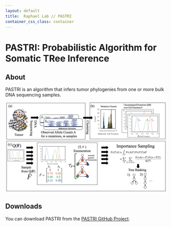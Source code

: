 ```yaml
---
layout: default
title:  Raphael Lab // PASTRI
container_css_class: container
---
```


# PASTRI: Probabilistic Algorithm for Somatic TRee Inference

## About
PASTRI is an algorithm that infers tumor phylogenies from one or more bulk DNA sequencing samples. 

[<img src="pastri.png" style="width: 600px"/>](pastri.png)

<a name="download"></a>

## Downloads 
You can download PASTRI from the [PASTRI GitHub Project](https://github.com/raphael-group/PASTRI).




